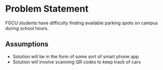 # Problem Statement
FGCU students have difficulty finding available parking spots on campus during school hours. 

## Assumptions

- Solution will be in the form of some sort of smart phone app
- Solution will involve scanning QR codes to keep track of cars
